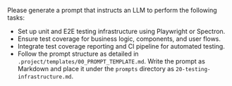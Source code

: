 Please generate a prompt that instructs an LLM to perform the following tasks:

* Set up unit and E2E testing infrastructure using Playwright or Spectron.
* Ensure test coverage for business logic, components, and user flows.
* Integrate test coverage reporting and CI pipeline for automated testing.
* Follow the prompt structure as detailed in `.project/templates/00_PROMPT_TEMPLATE.md`. Write the prompt as Markdown and place it under the `prompts` directory as `20-testing-infrastructure.md`.
